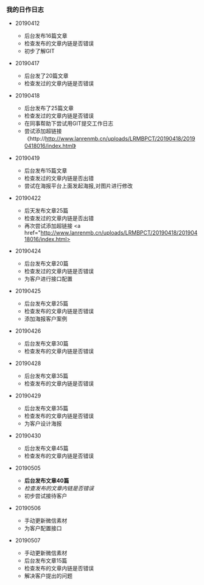 
### 我的日作日志
+ 20190412
    + 后台发布16篇文章
    + 检查发布的文章内链是否错误
    + 初步了解GIT
+ 20190417
    + 后台发了20篇文章
    + 检查发过的文章内链是否错误
 
+ 20190418
    + 后台发布了25篇文章
    + 检查发过的文章内链是否错误
    + 在同事帮助下尝试用GIT提交工作日志
    + 尝试添加超链接 《http://http://www.lanrenmb.cn/uploads/LRMBPCT/20190418/20190418016/index.html》 
+ 20190419	
    + 后台发布15篇文章
    + 检查发过的文章内链是否出错
    + 尝试在海报平台上面发起海报,对图片进行修改
+ 20190422
    + 后天发布文章25篇
    + 检查发过的文章内链是否出错
    + 再次尝试添加超链接 
      <a href="http://www.lanrenmb.cn/uploads/LRMBPCT/20190418/20190418016/index.html>
+ 20190424
    + 后台发布文章20篇
    + 检查发过的文章内链是否错误
    + 为客户进行接口配置
+ 20190425
    + 后台发布文章25篇
    + 检查发布的文章内链是否错误
    + 添加海报客户案例
+ 20190426
    + 后台发布文章30篇
    + 检查发布的文章内链是否错误
+ 20190428
    + 后台发布文章35篇
    + 检查发布的文章内链是否错误
+ 20190429
    + 后台发布文章35篇
    + 检查发布的文章内链是否错误
    + 为客户设计海报
+ 20190430
    + 后台发布文章45篇
    + 检查发布的文章内链是否错误
+ 20190505
    +  **后台发布文章40篇**
    +  *检查发布的文章内链是否错误*
    +  初步尝试接待客户
+ 20190506
    +  手动更新微信素材
    +  为客户配置接口
+ 20190507
    +  手动更新微信素材
    +  后台发布文章15篇
    +  检查发布的文章内链是否错误
    +  解决客户提出的问题
